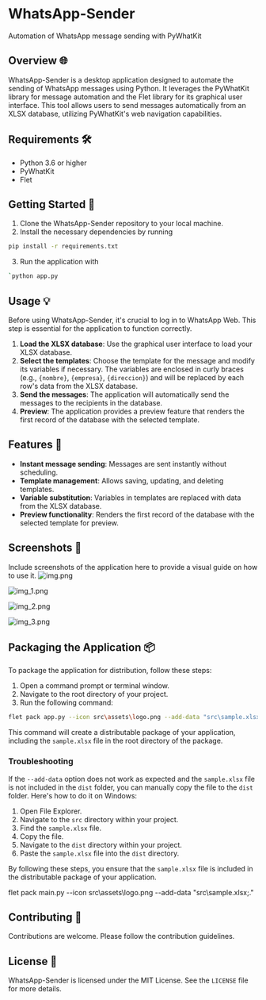 # WhatsApp-Sender

Automation of WhatsApp message sending with PyWhatKit

## Overview 🌐

WhatsApp-Sender is a desktop application designed to automate the sending of WhatsApp messages using Python. It leverages the PyWhatKit library for message automation and the Flet library for its graphical user interface. This tool allows users to send messages automatically from an XLSX database, utilizing PyWhatKit's web navigation capabilities.

## Requirements 🛠️

- Python 3.6 or higher
- PyWhatKit
- Flet

## Getting Started 🚀

1. Clone the WhatsApp-Sender repository to your local machine.
2. Install the necessary dependencies by running 
```bash 
pip install -r requirements.txt
```
3. Run the application with 
```bash 
`python app.py
````

## Usage 💡

Before using WhatsApp-Sender, it's crucial to log in to WhatsApp Web. This step is essential for the application to function correctly.

1. **Load the XLSX database**: Use the graphical user interface to load your XLSX database.
2. **Select the templates**: Choose the template for the message and modify its variables if necessary. The variables are enclosed in curly braces (e.g., `{nombre}`, `{empresa}`, `{direccion}`) and will be replaced by each row's data from the XLSX database.
3. **Send the messages**: The application will automatically send the messages to the recipients in the database.
4. **Preview**: The application provides a preview feature that renders the first record of the database with the selected template.


## Features 🌟

- **Instant message sending**: Messages are sent instantly without scheduling.
- **Template management**: Allows saving, updating, and deleting templates.
- **Variable substitution**: Variables in templates are replaced with data from the XLSX database.
- **Preview functionality**: Renders the first record of the database with the selected template for preview.

## Screenshots 📸
Include screenshots of the application here to provide a visual guide on how to use it.
![img.png](src%2Fscreenshots%2Fimg.png)

![img_1.png](src%2Fscreenshots%2Fimg_1.png)

![img_2.png](src%2Fscreenshots%2Fimg_2.png)

![img_3.png](src%2Fscreenshots%2Fimg_3.png)

## Packaging the Application 📦

To package the application for distribution, follow these steps:

1. Open a command prompt or terminal window.
2. Navigate to the root directory of your project.
3. Run the following command:

```bash 
flet pack app.py --icon src\assets\logo.png --add-data "src\sample.xlsx;."
```


This command will create a distributable package of your application, including the `sample.xlsx` file in the root directory of the package.

### Troubleshooting

If the `--add-data` option does not work as expected and the `sample.xlsx` file is not included in the `dist` folder, you can manually copy the file to the `dist` folder. Here's how to do it on Windows:

1. Open File Explorer.
2. Navigate to the `src` directory within your project.
3. Find the `sample.xlsx` file.
4. Copy the file.
5. Navigate to the `dist` directory within your project.
6. Paste the `sample.xlsx` file into the `dist` directory.

By following these steps, you ensure that the `sample.xlsx` file is included in the distributable package of your application.


flet pack main.py --icon src\assets\logo.png --add-data "src\sample.xlsx;."

## Contributing  🤝

Contributions are welcome. Please follow the contribution guidelines.

## License 📄

WhatsApp-Sender is licensed under the MIT License. See the `LICENSE` file for more details.
